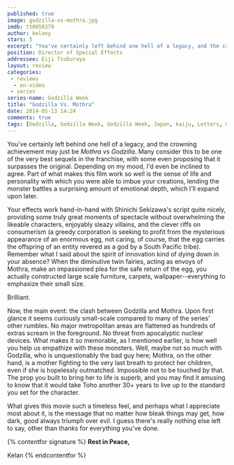 ```yaml
---
published: true
image: godzilla-vs-mothra.jpg
imdb: tt0058379
author: kelany
stars: 5
excerpt: "You've certainly left behind one hell of a legacy, and the crowning achievement may just be Mothra vs Godzilla."
position: Director of Special Effects
addressee: Eiji Tsuburaya
layout: review
categories:
 - reviews
  - on-video
 - series
series-name: Godzilla Week
title: "Godzilla Vs. Mothra"
date: 2014-05-13 14:24
comments: true
tags: [Godzilla, Godzilla Week, Godzilla Week, Japan, kaiju, Letters, monsters, Mothra]
---
```

You've certainly left behind one hell of a legacy, and the crowning achievement may just be _Mothra vs Godzilla_.  Many consider this to be one of the very best sequels in the franchise, with some even proposing that it surpasses the original.  Depending on my mood, I'd even be inclined to agree.  Part of what makes this film work so well is the sense of life and personality with which you were able to imbue your creations, lending the monster battles a surprising amount of emotional depth, which I'll expand upon later.

Your effects work hand-in-hand with Shinichi Sekizawa's script quite nicely, providing some truly great moments of spectacle without overwhelming the likeable characters, enjoyably sleazy villains, and the clever riffs on consumerism (a greedy corporation is seeking to profit from the mysterious appearance of an enormous egg, not caring, of course, that the egg carries the offspring of an entity revered as a god by a South Pacific tribe). Remember what I said about the spirit of innovation kind of dying down in your absence?  When the diminutive twin fairies, acting as envoys of Mothra, make an impassioned plea for the safe return of the egg, you actually constructed large scale furniture, carpets, wallpaper--everything to emphasize their small size. 

Brilliant.

Now, the main event: the clash between Godzilla and Mothra. Upon first glance it seems curiously small-scale compared to many of the series' other rumbles. No major metropolitan areas are flattened as hundreds of extras scream in the foreground. No threat from apocalyptic nuclear devices. What makes it so memorable, as I mentioned earlier, is how well you help us empathize with these monsters. Well, maybe not so much with Godzilla, who is unquestionably the bad guy here; Mothra, on the other hand, is a mother fighting to the very last breath to protect her children, even if she is hopelessly outmatched.  Impossible not to be touched by that.  The prop you built to bring her to life is superb, and you may find it amusing to know that it would take Toho another 30+ years to live up to the standard you set for the character.

What gives this movie such a timeless feel, and perhaps what I appreciate most about it, is the message that no matter how bleak things may get, how dark, good always triumph over evil. I guess there's really nothing else left to say, other than thanks for everything you've done.  
  
{% contentfor signature %}
**Rest in Peace,**

Kelan
{% endcontentfor %}